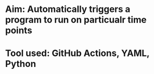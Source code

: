 # Aim: Automatically triggers a program to run on particualr time points
# Tool used: GitHub Actions, YAML, Python

